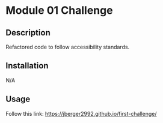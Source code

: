 # Module 01 Challenge

## Description

Refactored code to follow accessibility standards.


## Installation

N/A

## Usage

Follow this link: https://jberger2992.github.io/first-challenge/